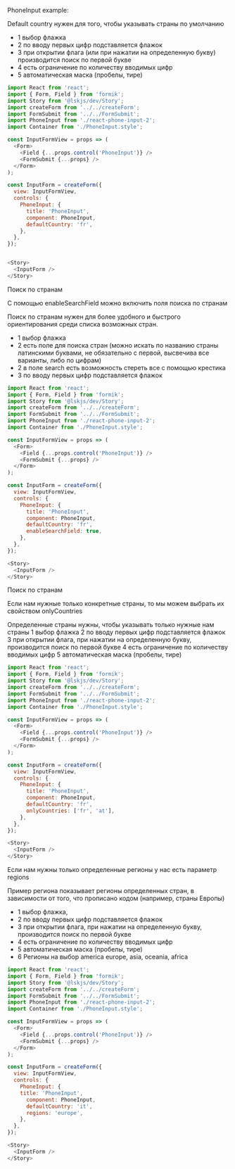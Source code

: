 PhoneInput example:

Default country нужен для того, чтобы указывать страны по умолчанию
-  1 выбор флажка
-  2 по вводу первых цифр подставляется флажок
-  3 при открытии флага (или при нажатии на определенную букву) производится поиск по первой букве
-  4 есть ограничение по количеству вводимых цифр
-  5 автоматическая маска (пробелы, тире)

```js
import React from 'react';
import { Form, Field } from 'formik';
import Story from '@lskjs/dev/Story';
import createForm from '../../createForm';
import FormSubmit from '../../FormSubmit';
import PhoneInput from './react-phone-input-2';
import Container from './PhoneInput.style';

const InputFormView = props => (
  <Form>
    <Field {...props.control('PhoneInput')} />
    <FormSubmit {...props} />
  </Form>
);

const InputForm = createForm({
  view: InputFormView,
  controls: {
    PhoneInput: {
      title: 'PhoneInput',
      component: PhoneInput,
      defaultCountry: 'fr',
    },
  },
});


<Story>
  <InputForm />
</Story>
 ```

Поиск по странам

С помощью enableSearchField можно включить поля поиска по странам

Поиск по странам нужен для более удобного и быстрого ориентирования среди списка возможных стран.
-  1 выбор флажка
-  2 есть поле для поиска стран (можно искать по названию страны латинскими буквами, не обязательно с первой, высвечива все варианты, либо по цифрам)
-  2 в поле search есть возможность стереть все с помощью крестика
-  3 по вводу первых цифр подставляется флажок
```js
import React from 'react';
import { Form, Field } from 'formik';
import Story from '@lskjs/dev/Story';
import createForm from '../../createForm';
import FormSubmit from '../../FormSubmit';
import PhoneInput from './react-phone-input-2';
import Container from './PhoneInput.style';

const InputFormView = props => (
  <Form>
    <Field {...props.control('PhoneInput')} />
    <FormSubmit {...props} />
  </Form>
);

const InputForm = createForm({
  view: InputFormView,
  controls: {
    PhoneInput: {
      title: 'PhoneInput',
      component: PhoneInput,
      defaultCountry: 'fr',
      enableSearchField: true,
    },
  },
});

<Story>
  <InputForm />
</Story>
```

Поиск по странам

Если нам нужные только конкретные страны, то мы можем выбрать их свойством onlyCountries

Определенные страны нужны, чтобы указывать только нужные нам страны
1 выбор флажка
2 по вводу первых цифр подставляется флажок
3 при открытии флага, при нажатии на определенную букву, производится поиск по первой букве
4 есть ограничение по количеству вводимых цифр
5 автоматическая маска (пробелы, тире)

```js
import React from 'react';
import { Form, Field } from 'formik';
import Story from '@lskjs/dev/Story';
import createForm from '../../createForm';
import FormSubmit from '../../FormSubmit';
import PhoneInput from './react-phone-input-2';
import Container from './PhoneInput.style';

const InputFormView = props => (
  <Form>
    <Field {...props.control('PhoneInput')} />
    <FormSubmit {...props} />
  </Form>
);

const InputForm = createForm({
  view: InputFormView,
  controls: {
    PhoneInput: {
      title: 'PhoneInput',
      component: PhoneInput,
      defaultCountry: 'fr',
      onlyCountries: ['fr', 'at'],
    },
  },
});

<Story>
  <InputForm />
</Story>
```

Если нам нужны только определенные регионы у нас есть параметр regions

Пример региона показывает регионы определенных стран, в зависимости от того, что прописано кодом (например, страны Европы)
- 1 выбор флажка,
- 2 по вводу первых цифр подставляется флажок
- 3 при открытии флага, при нажатии на определенную букву, производится поиск по первой букве
- 4 есть ограничение по количеству вводимых цифр
- 5 автоматическая маска (пробелы, тире)
- 6 Регионы на выбор america europe, asia, oceania, africa

```js
import React from 'react';
import { Form, Field } from 'formik';
import Story from '@lskjs/dev/Story';
import createForm from '../../createForm';
import FormSubmit from '../../FormSubmit';
import PhoneInput from './react-phone-input-2';
import Container from './PhoneInput.style';

const InputFormView = props => (
  <Form>
    <Field {...props.control('PhoneInput')} />
    <FormSubmit {...props} />
  </Form>
);

const InputForm = createForm({
  view: InputFormView,
  controls: {
    PhoneInput: {
    title: 'PhoneInput',
      component: PhoneInput,
      defaultCountry: 'it',
      regions: 'europe',
    },
  },
});

<Story>
  <InputForm />
</Story>
```
